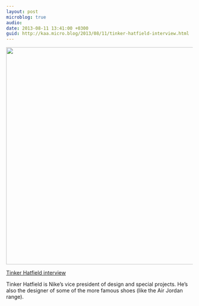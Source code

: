 ```yaml
---
layout: post
microblog: true
audio: 
date: 2013-08-11 13:41:00 +0300
guid: http://kaa.micro.blog/2013/08/11/tinker-hatfield-interview.html
---
```

<img src="https://micro.kaa.bz/uploads/2018/28d548518f.jpg" alt="" width="818" height="587" class="alignnone size-full wp-image-538" />

<a href="http://www.designboom.com/design/tinker-hatfield-interview/">Tinker Hatfield interview</a>

<p>Tinker Hatfield is Nike’s vice president of design and special projects. He’s also the designer of some of the more famous shoes (like the Air Jordan range).</p>
